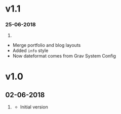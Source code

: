 # v1.1
### 25-06-2018

1. [](#improved)
  * Merge portfolio and blog layouts
  * Added `info` style
  * Now dateformat comes from Grav System Config

# v1.0
##  02-06-2018

1. [](#new)
    * Initial version
